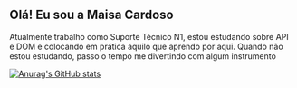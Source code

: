 ## Olá! Eu sou a Maisa Cardoso
Atualmente trabalho como Suporte Técnico N1, estou estudando sobre API e DOM e colocando em prática aquilo que aprendo por aqui. Quando não estou estudando, passo o tempo me divertindo com algum instrumento


[![Anurag's GitHub stats](https://github-readme-stats.vercel.app/api?username=MaisaSilvac)](https://github.com/anuraghazra/github-readme-stats)
